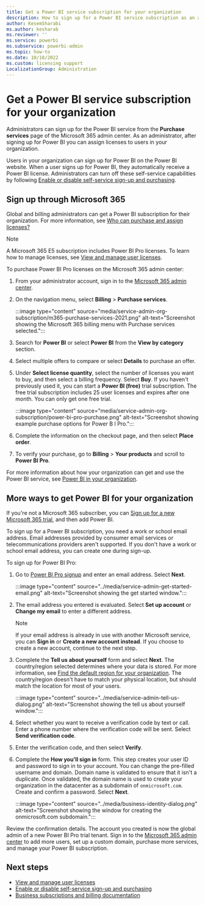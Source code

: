 ```yaml
---
title: Get a Power BI service subscription for your organization
description: How to sign up for a Power BI service subscription as an admin and purchase licenses in bulk.
author: KesemSharabi
ms.author: kesharab
ms.reviewer: ''
ms.service: powerbi
ms.subservice: powerbi-admin
ms.topic: how-to
ms.date: 10/18/2022
ms.custom: licensing support
LocalizationGroup: Administration
---
```


# Get a Power BI service subscription for your organization

Administrators can sign up for the Power BI service from the **Purchase services** page of the Microsoft 365 admin center. As an administrator, after signing up for Power BI you can assign licenses to users in your organization.

Users in your organization can sign up for Power BI on the Power BI website. When a user signs up for Power BI, they automatically receive a Power BI license. Administrators can turn off these self-service capabilities by following [Enable or disable self-service sign-up and purchasing](service-admin-disable-self-service.md).

## Sign up through Microsoft 365

Global and billing administrators can get a Power BI subscription for their organization. For more information, see [Who can purchase and assign licenses?](service-admin-licensing-organization.md#who-can-purchase-and-assign-licenses)

> [!NOTE]
>
> A Microsoft 365 E5 subscription includes Power BI Pro licenses. To learn how to manage licenses, see [View and manage user licenses](service-admin-manage-licenses.md).
>
>

To purchase Power BI Pro licenses on the Microsoft 365 admin center:

1. From your administrator account, sign in to the [Microsoft 365 admin center](https://admin.microsoft.com).

1. On the navigation menu, select **Billing** > **Purchase services**.
  
   :::image type="content" source="media/service-admin-org-subscription/m365-purchase-services-2021.png" alt-text="Screenshot showing the Microsoft 365 billing menu with Purchase services selected.":::

1. Search for **Power BI** or select **Power BI** from the **View by category** section.

1. Select multiple offers to compare or select **Details** to purchase an offer.

1. Under **Select license quantity**, select the number of licenses you want to buy, and then select a billing frequency. Select **Buy**.  If you haven't previously used it, you can start a **Power BI (free)** trial subscription. The free trial subscription includes 25 user licenses and expires after one month. You can only get one free trial.

   :::image type="content" source="media/service-admin-org-subscription/power-bi-pro-purchase.png" alt-text="Screenshot showing example purchase options for Power B I Pro.":::

1. Complete the information on the checkout page, and then select **Place order**.

1. To verify your purchase, go to **Billing** > **Your products** and scroll to  **Power BI Pro**.

For more information about how your organization can get and use the Power BI service, see [Power BI in your organization](/microsoft-365/admin/misc/power-bi-in-your-organization).

## More ways to get Power BI for your organization

If you're not a Microsoft 365 subscriber, you can [Sign up for a new Microsoft 365 trial](service-admin-signing-up-for-power-bi-with-a-new-office-365-trial.md), and then add Power BI.

To sign up for a Power BI subscription, you need a work or school email address. Email addresses provided by consumer email services or telecommunications providers aren't supported. If you don't have a work or school email address, you can create one during sign-up.

To sign up for Power BI Pro:

1. Go to [Power BI Pro signup](https://signup.microsoft.com/create-account/signup?OfferId=d59682f3-3e3b-4686-9c00-7c7c1c736085&ali=1&products=d59682f3-3e3b-4686-9c00-7c7c1c736085) and enter an email address. Select **Next**.

     :::image type="content" source="../media/service-admin-get-started-email.png" alt-text="Screenshot showing the get started window.":::

1. The email address you entered is evaluated. Select **Set up account** or **Change my email** to enter a different address.

   > [!NOTE]
   >If your email address is already in use with another Microsoft service, you can **Sign in** or **Create a new account instead**. If you choose to create a new account, continue to the next step.

1. Complete the **Tell us about yourself** form and select **Next**. The country/region selected determines where your data is stored. For more information, see [Find the default region for your organization](../admin/service-admin-where-is-my-tenant-located.md#find-the-default-region-for-your-organization). The country/region doesn't have to match your physical location, but should match the location for most of your users.

   :::image type="content" source="../media/service-admin-tell-us-dialog.png" alt-text="Screenshot showing the tell us about yourself window.":::

1. Select whether you want to receive a verification code by text or call. Enter a phone number where the verification code will be sent. Select **Send verification code**.

1. Enter the verification code, and then select **Verify**.

1. Complete the **How you'll sign in** form. This step creates your user ID and password to sign in to your account. You can change the pre-filled username and domain. Domain name is validated to ensure that it isn't a duplicate. Once validated, the domain name is used to create your organization in the datacenter as a subdomain of `onmicrosoft.com`. Create and confirm a password. Select **Next**.

   :::image type="content" source="../media/business-identity-dialog.png" alt-text="Screenshot showing the window for creating the onmicrosoft.com subdomain.":::

Review the confirmation details. The account you created is now the global admin of a new Power BI Pro trial tenant. Sign in to the [Microsoft 365 admin center](https://admin.microsoft.com) to add more users, set up a custom domain, purchase more services, and manage your Power BI subscription.

## Next steps

- [View and manage user licenses](service-admin-manage-licenses.md)
- [Enable or disable self-service sign-up and purchasing](service-admin-disable-self-service.md)
- [Business subscriptions and billing documentation](/microsoft-365/commerce/)
